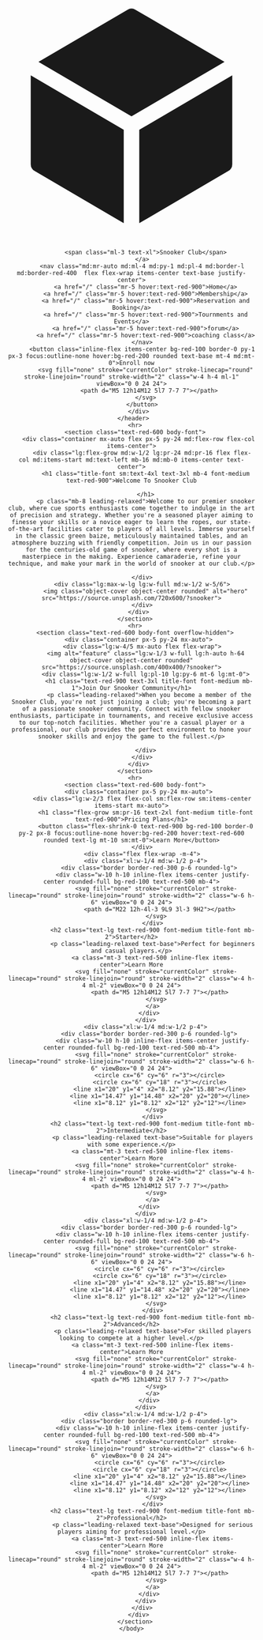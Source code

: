 <!DOCTYPE html>
<html lang="en">
<head>
    <meta charset="UTF-8">
    <meta name="viewport" content="width=device-width, initial-scale=1.0">
    <link href="https://unpkg.com/tailwindcss@^1.0/dist/tailwind.min.css" rel="stylesheet">
    <title>Document</title>
</head>
<body>
    <header class="text-red-600 body-font">
        <div class="container mx-auto flex flex-wrap p-5 flex-col md:flex-row items-center">
          <a class="flex title-font font-medium items-center text-red-900 mb-4 md:mb-0">
            <svg xmlns="http://www.w3.org/2000/svg" viewBox="0 0 24 24" fill="currentColor" class="w-6 h-6">
                <path d="M12.378 1.602a.75.75 0 00-.756 0L3 6.632l9 5.25 9-5.25-8.622-5.03zM21.75 7.93l-9 5.25v9l8.628-5.032a.75.75 0 00.372-.648V7.93zM11.25 22.18v-9l-9-5.25v8.57a.75.75 0 00.372.648l8.628 5.033z" />
              </svg>
              
            <span class="ml-3 text-xl">Snooker Club</span>
          </a>
          <nav class="md:mr-auto md:ml-4 md:py-1 md:pl-4 md:border-l md:border-red-400	flex flex-wrap items-center text-base justify-center">
            <a href="/" class="mr-5 hover:text-red-900">Home</a>
            <a href="/" class="mr-5 hover:text-red-900">Membership</a>
            <a href="/" class="mr-5 hover:text-red-900">Reservation and Booking</a>
            <a href="/" class="mr-5 hover:text-red-900">Tournments and Events</a>
            <a href="/" class="mr-5 hover:text-red-900">forum</a>
            <a href="/" class="mr-5 hover:text-red-900">coaching class</a>
          </nav>
          <button class="inline-flex items-center bg-red-100 border-0 py-1 px-3 focus:outline-none hover:bg-red-200 rounded text-base mt-4 md:mt-0">Enroll now
            <svg fill="none" stroke="currentColor" stroke-linecap="round" stroke-linejoin="round" stroke-width="2" class="w-4 h-4 ml-1" viewBox="0 0 24 24">
              <path d="M5 12h14M12 5l7 7-7 7"></path>
            </svg>
          </button>
        </div>
      </header> 
      <hr>
      <section class="text-red-600 body-font">
        <div class="container mx-auto flex px-5 py-24 md:flex-row flex-col items-center">
          <div class="lg:flex-grow md:w-1/2 lg:pr-24 md:pr-16 flex flex-col md:items-start md:text-left mb-16 md:mb-0 items-center text-center">
            <h1 class="title-font sm:text-4xl text-3xl mb-4 font-medium text-red-900">Welcome To Snooker Club
              
            </h1>
            <p class="mb-8 leading-relaxed">Welcome to our premier snooker club, where cue sports enthusiasts come together to indulge in the art of precision and strategy. Whether you're a seasoned player aiming to finesse your skills or a novice eager to learn the ropes, our state-of-the-art facilities cater to players of all levels. Immerse yourself in the classic green baize, meticulously maintained tables, and an atmosphere buzzing with friendly competition. Join us in our passion for the centuries-old game of snooker, where every shot is a masterpiece in the making. Experience camaraderie, refine your technique, and make your mark in the world of snooker at our club.</p>
            
          </div>
          <div class="lg:max-w-lg lg:w-full md:w-1/2 w-5/6">
            <img class="object-cover object-center rounded" alt="hero" src="https://source.unsplash.com/720x600/?snooker">
          </div>
        </div>
      </section>
      <hr>
      <section class="text-red-600 body-font overflow-hidden">
        <div class="container px-5 py-24 mx-auto">
          <div class="lg:w-4/5 mx-auto flex flex-wrap">
            <img alt="feature" class="lg:w-1/3 w-full lg:h-auto h-64 object-cover object-center rounded" src="https://source.unsplash.com/400x400/?snooker">
            <div class="lg:w-1/2 w-full lg:pl-10 lg:py-6 mt-6 lg:mt-0">
              <h1 class="text-red-900 text-3xl title-font font-medium mb-1">Join Our Snooker Community</h1>
              <p class="leading-relaxed">When you become a member of the Snooker Club, you're not just joining a club; you're becoming a part of a passionate snooker community. Connect with fellow snooker enthusiasts, participate in tournaments, and receive exclusive access to our top-notch facilities. Whether you're a casual player or a professional, our club provides the perfect environment to hone your snooker skills and enjoy the game to the fullest.</p>
              
            </div>
          </div>
        </div>
      </section>
      <hr>
      <section class="text-red-600 body-font">
        <div class="container px-5 py-24 mx-auto">
          <div class="lg:w-2/3 flex flex-col sm:flex-row sm:items-center items-start mx-auto">
            <h1 class="flex-grow sm:pr-16 text-2xl font-medium title-font text-red-900">Pricing Plans</h1>
            <button class="flex-shrink-0 text-red-900 bg-red-100 border-0 py-2 px-8 focus:outline-none hover:bg-red-200 hover:text-red-600 rounded text-lg mt-10 sm:mt-0">Learn More</button>
          </div>
          <div class="flex flex-wrap -m-4">
            <div class="xl:w-1/4 md:w-1/2 p-4">
              <div class="border border-red-300 p-6 rounded-lg">
                <div class="w-10 h-10 inline-flex items-center justify-center rounded-full bg-red-100 text-red-500 mb-4">
                  <svg fill="none" stroke="currentColor" stroke-linecap="round" stroke-linejoin="round" stroke-width="2" class="w-6 h-6" viewBox="0 0 24 24">
                    <path d="M22 12h-4l-3 9L9 3l-3 9H2"></path>
                  </svg>
                </div>
                <h2 class="text-lg text-red-900 font-medium title-font mb-2">Starter</h2>
                <p class="leading-relaxed text-base">Perfect for beginners and casual players.</p>
                <a class="mt-3 text-red-500 inline-flex items-center">Learn More
                  <svg fill="none" stroke="currentColor" stroke-linecap="round" stroke-linejoin="round" stroke-width="2" class="w-4 h-4 ml-2" viewBox="0 0 24 24">
                    <path d="M5 12h14M12 5l7 7-7 7"></path>
                  </svg>
                </a>
              </div>
            </div>
            <div class="xl:w-1/4 md:w-1/2 p-4">
              <div class="border border-red-300 p-6 rounded-lg">
                <div class="w-10 h-10 inline-flex items-center justify-center rounded-full bg-red-100 text-red-500 mb-4">
                  <svg fill="none" stroke="currentColor" stroke-linecap="round" stroke-linejoin="round" stroke-width="2" class="w-6 h-6" viewBox="0 0 24 24">
                    <circle cx="6" cy="6" r="3"></circle>
                    <circle cx="6" cy="18" r="3"></circle>
                    <line x1="20" y1="4" x2="8.12" y2="15.88"></line>
                    <line x1="14.47" y1="14.48" x2="20" y2="20"></line>
                    <line x1="8.12" y1="8.12" x2="12" y2="12"></line>
                  </svg>
                </div>
                <h2 class="text-lg text-red-900 font-medium title-font mb-2">Intermediate</h2>
                <p class="leading-relaxed text-base">Suitable for players with some experience.</p>
                <a class="mt-3 text-red-500 inline-flex items-center">Learn More
                  <svg fill="none" stroke="currentColor" stroke-linecap="round" stroke-linejoin="round" stroke-width="2" class="w-4 h-4 ml-2" viewBox="0 0 24 24">
                    <path d="M5 12h14M12 5l7 7-7 7"></path>
                  </svg>
                </a>
              </div>
            </div>
            <div class="xl:w-1/4 md:w-1/2 p-4">
              <div class="border border-red-300 p-6 rounded-lg">
                <div class="w-10 h-10 inline-flex items-center justify-center rounded-full bg-red-100 text-red-500 mb-4">
                  <svg fill="none" stroke="currentColor" stroke-linecap="round" stroke-linejoin="round" stroke-width="2" class="w-6 h-6" viewBox="0 0 24 24">
                    <circle cx="6" cy="6" r="3"></circle>
                    <circle cx="6" cy="18" r="3"></circle>
                    <line x1="20" y1="4" x2="8.12" y2="15.88"></line>
                    <line x1="14.47" y1="14.48" x2="20" y2="20"></line>
                    <line x1="8.12" y1="8.12" x2="12" y2="12"></line>
                  </svg>
                </div>
                <h2 class="text-lg text-red-900 font-medium title-font mb-2">Advanced</h2>
                <p class="leading-relaxed text-base">For skilled players looking to compete at a higher level.</p>
                <a class="mt-3 text-red-500 inline-flex items-center">Learn More
                  <svg fill="none" stroke="currentColor" stroke-linecap="round" stroke-linejoin="round" stroke-width="2" class="w-4 h-4 ml-2" viewBox="0 0 24 24">
                    <path d="M5 12h14M12 5l7 7-7 7"></path>
                  </svg>
                </a>
              </div>
            </div>
            <div class="xl:w-1/4 md:w-1/2 p-4">
              <div class="border border-red-300 p-6 rounded-lg">
                <div class="w-10 h-10 inline-flex items-center justify-center rounded-full bg-red-100 text-red-500 mb-4">
                  <svg fill="none" stroke="currentColor" stroke-linecap="round" stroke-linejoin="round" stroke-width="2" class="w-6 h-6" viewBox="0 0 24 24">
                    <circle cx="6" cy="6" r="3"></circle>
                    <circle cx="6" cy="18" r="3"></circle>
                    <line x1="20" y1="4" x2="8.12" y2="15.88"></line>
                    <line x1="14.47" y1="14.48" x2="20" y2="20"></line>
                    <line x1="8.12" y1="8.12" x2="12" y2="12"></line>
                  </svg>
                </div>
                <h2 class="text-lg text-red-900 font-medium title-font mb-2">Professional</h2>
                <p class="leading-relaxed text-base">Designed for serious players aiming for professional level.</p>
                <a class="mt-3 text-red-500 inline-flex items-center">Learn More
                  <svg fill="none" stroke="currentColor" stroke-linecap="round" stroke-linejoin="round" stroke-width="2" class="w-4 h-4 ml-2" viewBox="0 0 24 24">
                    <path d="M5 12h14M12 5l7 7-7 7"></path>
                  </svg>
                </a>
              </div>
            </div>
          </div>
        </div>
      </section>
    </body>
</html>

